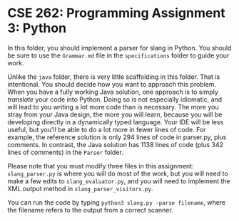 # CSE 262: Programming Assignment 3: Python

In this folder, you should implement a parser for slang in Python.  You should
be sure to use the `Grammar.md` file in the `specifications` folder to guide
your work.

Unlike the `java` folder, there is very little scaffolding in this folder.
That is intentional.  You should decide how you want to approach this
problem.  When you have a fully working Java solution, one approach is to
simply *translate* your code into Python.  Doing so is not especially
idiomatic, and will lead to you writing a lot more code than is necessary.
The more you stray from your Java design, the more you will learn, because
you will be developing directly in a dynamically typed language.  Your IDE
will be less useful, but you'll be able to do a lot more in fewer lines of
code.  For example, the reference solution is only 294 lines of code in
parser.py, plus comments.  In contrast, the Java solution has 1138 lines of
code (plus 342 lines of comments) in the `Parser` folder.

Please note that you must modify three files in this assignment:
`slang_parser.py` is where you will do most of the work, but you will need to
make a few edits to `slang_evaluator.py`, and you will need to implement the XML
output method in `slang_parser_visitors.py`.

You can run the code by typing `python3 slang.py -parse filename`, where the
filename refers to the output from a correct scanner.
